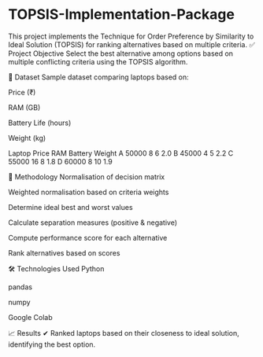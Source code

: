 # TOPSIS-Implementation-Package
This project implements the Technique for Order Preference by Similarity to Ideal Solution (TOPSIS) for ranking alternatives based on multiple criteria.
✅ Project Objective
Select the best alternative among options based on multiple conflicting criteria using the TOPSIS algorithm.

🔢 Dataset
Sample dataset comparing laptops based on:

Price (₹)

RAM (GB)

Battery Life (hours)

Weight (kg)

Laptop	Price	RAM	Battery	Weight
A	50000	8	6	2.0
B	45000	4	5	2.2
C	55000	16	8	1.8
D	60000	8	10	1.9

📝 Methodology
Normalisation of decision matrix

Weighted normalisation based on criteria weights

Determine ideal best and worst values

Calculate separation measures (positive & negative)

Compute performance score for each alternative

Rank alternatives based on scores

🛠️ Technologies Used
Python

pandas

numpy

Google Colab

📈 Results
✔ Ranked laptops based on their closeness to ideal solution, identifying the best option.
